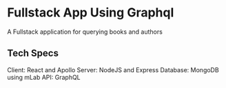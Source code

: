 # Fullstack App Using Graphql
A Fullstack application for querying books and authors

## Tech Specs

Client: React and Apollo
Server: NodeJS and Express
Database: MongoDB using mLab
API: GraphQL